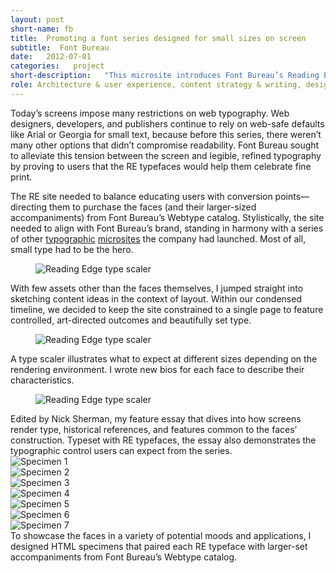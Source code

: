 ```yaml
---
layout: post
short-name: fb
title:  Promoting a font series designed for small sizes on screen
subtitle:  Font Bureau
date:   2012-07-01
categories:   project
short-description:   "This microsite introduces Font Bureau’s Reading Edge™ (RE) series, a first-of-its-kind group of typefaces designed from scratch to serve highly readable small text on screen. The site aims to impart a deeper understanding of the anatomy of readable type while directing users to purchase the fonts."
role: Architecture & user experience, content strategy & writing, design concept, front-end development
---
```


Today’s screens impose many restrictions on web typography. Web designers, developers, and publishers continue to rely on web-safe defaults like Arial or Georgia for small text, because before this series, there weren’t many other options that didn’t compromise readability. Font Bureau sought to alleviate this tension between the screen and legible, refined typography by proving to users that the RE typefaces would help them celebrate fine print.

The RE site needed to balance educating users with conversion points—directing them to purchase the faces (and their larger-sized accompaniments) from Font Bureau’s Webtype catalog. Stylistically, the site needed to align with Font Bureau’s brand, standing in harmony with a series of other [typographic](http://georgiaverdana.com/) [microsites](http://www.fontbureau.com/nhg/) the company had launched. Most of all, small type had to be the hero.

<div class="fig-with-cap">
  <figure class="scrollable full-width-image"><img src="../../../../a/img/re-01.jpg" alt="Reading Edge type scaler"></figure>
  <figcaption class="caption">With few assets other than the faces themselves, I jumped straight into sketching content ideas in the context of layout. Within our condensed timeline, we decided to keep the site constrained to a single page to feature controlled, art-directed outcomes and beautifully set type.</figcaption>
</div>

<div class="fig-with-cap">
  <figure class="scrollable full-width-image"><img src="../../../../a/img/re-02.jpg" alt="Reading Edge type scaler"></figure>
  <figcaption class="caption">A type scaler illustrates what to expect at different sizes depending on the rendering environment. I wrote new bios for each face to describe their characteristics.</figcaption>
</div>

<div class="fig-with-cap">
  <figure class="scrollable full-width-image"><img src="../../../../a/img/re-03.jpg" alt="Reading Edge type scaler"></figure>
  <figcaption class="caption">Edited by Nick Sherman, my feature essay that dives into how screens render type, historical references, and features common to the faces’ construction. Typeset with RE typefaces, the essay also demonstrates the typographic control users can expect from the series.</figcaption>
</div>

<div class="fig-with-cap">
  <div class="carousel">
    <div><img data-lazy="../../../../a/img/re-04-01.png" alt="Specimen 1"></div>
    <div><img data-lazy="../../../../a/img/re-04-02.png" alt="Specimen 2"></div>
    <div><img data-lazy="../../../../a/img/re-04-03.png" alt="Specimen 3"></div>
    <div><img data-lazy="../../../../a/img/re-04-04.png" alt="Specimen 4"></div>
    <div><img data-lazy="../../../../a/img/re-04-05.png" alt="Specimen 5"></div>
    <div><img data-lazy="../../../../a/img/re-04-06.png" alt="Specimen 6"></div>
    <div><img data-lazy="../../../../a/img/re-04-07.png" alt="Specimen 7"></div>
  </div>
  <div class="caption">
    <div class="carousel-arrows"></div>
    <figcaption>To showcase the faces in a variety of potential moods and applications, I designed HTML specimens that paired each RE typeface with larger-set accompaniments from Font Bureau’s Webtype catalog.</figcaption>
  </div>
</div>
